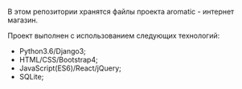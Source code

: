 В этом репозитории хранятся файлы проекта aromatic - интернет магазин.

Проект выполнен с использованием следующих технологий:
 - Python3.6/Django3;
 - HTML/CSS/Bootstrap4;
 - JavaScript(ES6)/React/jQuery;
 - SQLite;
